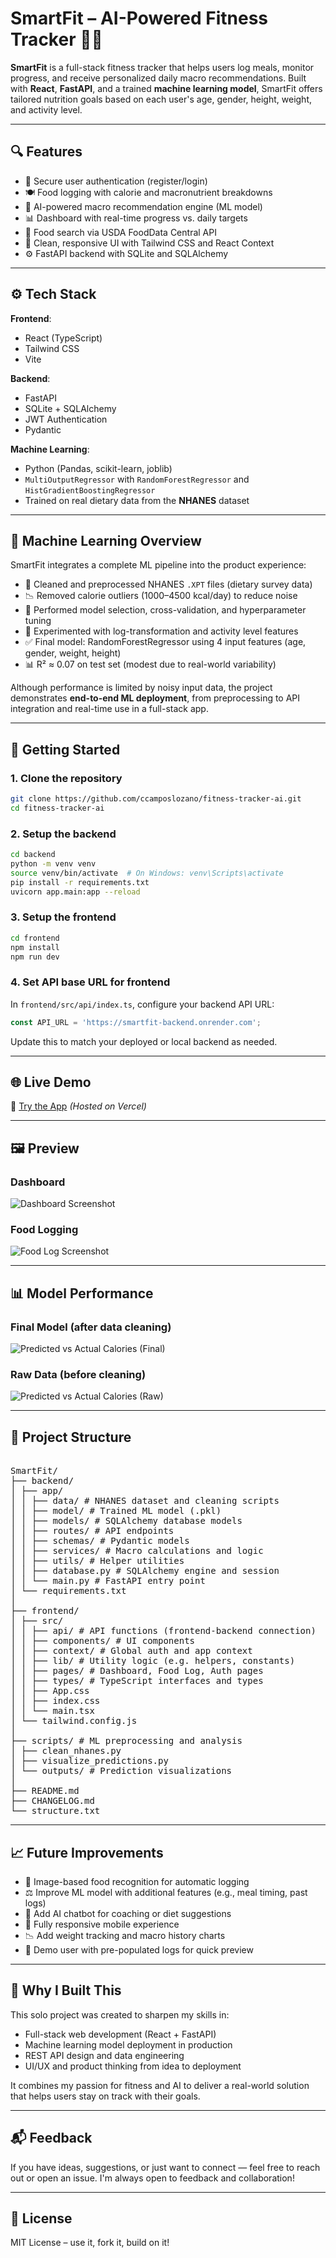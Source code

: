 # SmartFit – AI-Powered Fitness Tracker 💪🧠

**SmartFit** is a full-stack fitness tracker that helps users log meals, monitor progress, and receive personalized daily macro recommendations. Built with **React**, **FastAPI**, and a trained **machine learning model**, SmartFit offers tailored nutrition goals based on each user's age, gender, height, weight, and activity level.

---

## 🔍 Features

* 🔐 Secure user authentication (register/login)
* 🍽️ Food logging with calorie and macronutrient breakdowns
* 🤖 AI-powered macro recommendation engine (ML model)
* 📊 Dashboard with real-time progress vs. daily targets
* 🔎 Food search via USDA FoodData Central API
* 🧼 Clean, responsive UI with Tailwind CSS and React Context
* ⚙️ FastAPI backend with SQLite and SQLAlchemy

---

## ⚙️ Tech Stack

**Frontend**:

* React (TypeScript)
* Tailwind CSS
* Vite

**Backend**:

* FastAPI
* SQLite + SQLAlchemy
* JWT Authentication
* Pydantic

**Machine Learning**:

* Python (Pandas, scikit-learn, joblib)
* `MultiOutputRegressor` with `RandomForestRegressor` and `HistGradientBoostingRegressor`
* Trained on real dietary data from the **NHANES** dataset

---

## 🧠 Machine Learning Overview

SmartFit integrates a complete ML pipeline into the product experience:

* 🔄 Cleaned and preprocessed NHANES `.XPT` files (dietary survey data)
* 📉 Removed calorie outliers (1000–4500 kcal/day) to reduce noise
* 🧪 Performed model selection, cross-validation, and hyperparameter tuning
* 🔁 Experimented with log-transformation and activity level features
* ✅ Final model: RandomForestRegressor using 4 input features (age, gender, weight, height)
* 📊 R² ≈ 0.07 on test set (modest due to real-world variability)

Although performance is limited by noisy input data, the project demonstrates **end-to-end ML deployment**, from preprocessing to API integration and real-time use in a full-stack app.

---

## 🚀 Getting Started

### 1. Clone the repository

```bash
git clone https://github.com/ccamposlozano/fitness-tracker-ai.git
cd fitness-tracker-ai
```

### 2. Setup the backend

```bash
cd backend
python -m venv venv
source venv/bin/activate  # On Windows: venv\Scripts\activate
pip install -r requirements.txt
uvicorn app.main:app --reload
```

### 3. Setup the frontend

```bash
cd frontend
npm install
npm run dev
```

### 4. Set API base URL for frontend

In `frontend/src/api/index.ts`, configure your backend API URL:

```ts
const API_URL = 'https://smartfit-backend.onrender.com';
```

Update this to match your deployed or local backend as needed.

---

## 🌐 Live Demo

🔗 [Try the App](https://fitness-tracker-ai-gamma.vercel.app/)
*(Hosted on Vercel)*

---

## 🖼️ Preview

### Dashboard

![Dashboard Screenshot](./screenshots/dashboard.png)

### Food Logging

![Food Log Screenshot](./screenshots/foodlog.png)

---

## 📊 Model Performance

### Final Model (after data cleaning)

![Predicted vs Actual Calories (Final)](scripts/outputs/predicted_vs_actual_calories_2025-06-04_13-27-34.png)

### Raw Data (before cleaning)

![Predicted vs Actual Calories (Raw)](scripts/outputs/predicted_vs_actual_calories_rawdata.png)

---

## 📁 Project Structure

<pre>  
SmartFit/
├── backend/
│ ├── app/
│ │ ├── data/ # NHANES dataset and cleaning scripts
│ │ ├── model/ # Trained ML model (.pkl)
│ │ ├── models/ # SQLAlchemy database models
│ │ ├── routes/ # API endpoints
│ │ ├── schemas/ # Pydantic models
│ │ ├── services/ # Macro calculations and logic
│ │ ├── utils/ # Helper utilities
│ │ ├── database.py # SQLAlchemy engine and session
│ │ └── main.py # FastAPI entry point
│ └── requirements.txt
│
├── frontend/
│ ├── src/
│ │ ├── api/ # API functions (frontend-backend connection)
│ │ ├── components/ # UI components
│ │ ├── context/ # Global auth and app context
│ │ ├── lib/ # Utility logic (e.g. helpers, constants)
│ │ ├── pages/ # Dashboard, Food Log, Auth pages
│ │ ├── types/ # TypeScript interfaces and types
│ │ ├── App.css
│ │ ├── index.css
│ │ └── main.tsx
│ └── tailwind.config.js
│
├── scripts/ # ML preprocessing and analysis
│ ├── clean_nhanes.py
│ ├── visualize_predictions.py
│ └── outputs/ # Prediction visualizations
│
├── README.md
├── CHANGELOG.md
└── structure.txt
</pre>

---

## 📈 Future Improvements

* 📸 Image-based food recognition for automatic logging
* ⚖️ Improve ML model with additional features (e.g., meal timing, past logs)
* 🧠 Add AI chatbot for coaching or diet suggestions
* 📱 Fully responsive mobile experience
* 📉 Add weight tracking and macro history charts
* 👤 Demo user with pre-populated logs for quick preview

---

## 🎯 Why I Built This

This solo project was created to sharpen my skills in:

* Full-stack web development (React + FastAPI)
* Machine learning model deployment in production
* REST API design and data engineering
* UI/UX and product thinking from idea to deployment

It combines my passion for fitness and AI to deliver a real-world solution that helps users stay on track with their goals.

---

## 📬 Feedback

If you have ideas, suggestions, or just want to connect — feel free to reach out or open an issue. I'm always open to feedback and collaboration!

---

## 📜 License

MIT License – use it, fork it, build on it!
